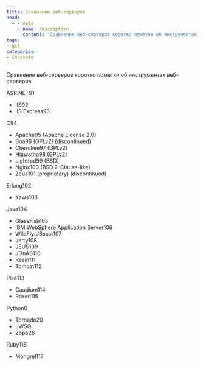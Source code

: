 ```yaml
---
title: Сравнение веб-серверов
head:
  - - meta
    - name: description
      content: 'Сравнение веб-серверов коротко пометки об инструментах веб-серверов'
tags:
- git
categories:
- Innovate
---
```


Сравнение веб-серверов коротко пометки об инструментах веб-серверов




ASP.NET91

* IIS92
* IIS Express93

C94

* Apache95 (Apache License 2.0)
* Boa96 (GPLv2) (discontinued)
* Cherokee97 (GPLv2)
* Hiawatha98 (GPLv2)
* Lighttpd99 (BSD)
* Nginx100 (BSD 2-Clause-like)
* Zeus101 (proprietary) (discontinued)

Erlang102

* Yaws103

Java104

* GlassFish105
* IBM WebSphere Application Server106
* WildFly(JBoss)107
* Jetty108
* JEUS109
* JOnAS110
* Resin111
* Tomcat112

Pike113

* Caudium114
* Roxen115

Python0

* Tornado20
* uWSGI
* Zope26

Ruby116

* Mongrel117
